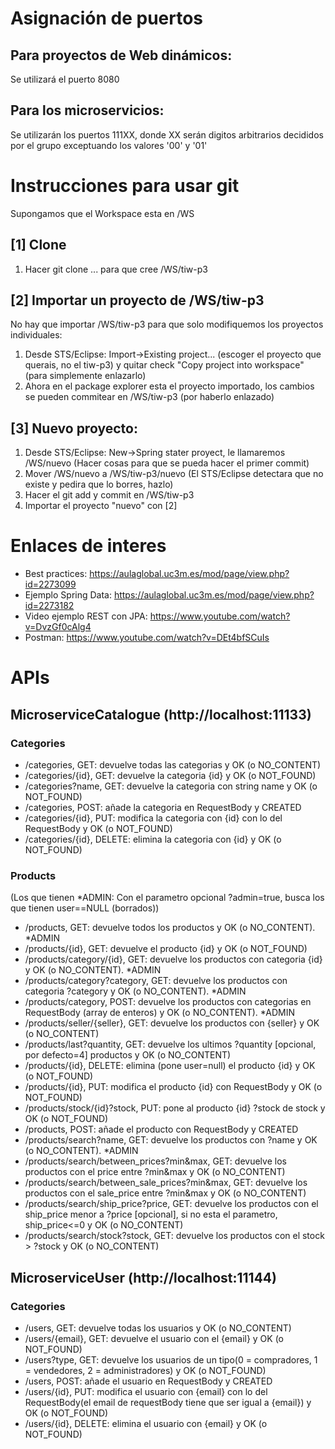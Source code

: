 # Asignación de puertos

## Para proyectos de Web dinámicos:
Se utilizará el puerto 8080

## Para los microservicios:
Se utilizarán los puertos 111XX, donde XX serán digitos arbitrarios decididos por el grupo exceptuando los valores '00' y '01'

# Instrucciones para usar git
Supongamos que el Workspace esta en /WS

## [1] Clone
1. Hacer git clone ... para que cree /WS/tiw-p3

## [2] Importar un proyecto de /WS/tiw-p3
No hay que importar /WS/tiw-p3 para que solo modifiquemos los proyectos individuales:
1. Desde STS/Eclipse: Import->Existing project... (escoger el proyecto que querais, no el tiw-p3) y quitar check "Copy project into workspace" (para simplemente enlazarlo)
2. Ahora en el package explorer esta el proyecto importado, los cambios se pueden commitear en /WS/tiw-p3 (por haberlo enlazado)

## [3] Nuevo proyecto:
1. Desde STS/Eclipse: New->Spring stater proyect, le llamaremos /WS/nuevo (Hacer cosas para que se pueda hacer el primer commit)
2. Mover /WS/nuevo a /WS/tiw-p3/nuevo (El STS/Eclipse detectara que no existe y pedira que lo borres, hazlo)
3. Hacer el git add y commit en /WS/tiw-p3
4. Importar el proyecto "nuevo" con [2]

# Enlaces de interes
- Best practices: https://aulaglobal.uc3m.es/mod/page/view.php?id=2273099
- Ejemplo Spring Data: https://aulaglobal.uc3m.es/mod/page/view.php?id=2273182
- Video ejemplo REST con JPA: https://www.youtube.com/watch?v=DvzGf0cAlg4
- Postman: https://www.youtube.com/watch?v=DEt4bfSCuIs

# APIs

## MicroserviceCatalogue (http://localhost:11133)
### Categories
- /categories, GET: devuelve todas las categorias y OK (o NO_CONTENT)
- /categories/{id}, GET: devuelve la categoria {id} y OK (o NOT_FOUND)
- /categories?name, GET: devuelve la categoria con string name y OK (o NOT_FOUND)
- /categories, POST: añade la categoria en RequestBody y CREATED
- /categories/{id}, PUT: modifica la categoria con {id} con lo del RequestBody y OK (o NOT_FOUND)
- /categories/{id}, DELETE: elimina la categoria con {id} y OK (o NOT_FOUND)

### Products
(Los que tienen *ADMIN: Con el parametro opcional ?admin=true, busca los que tienen user==NULL (borrados))
- /products, GET: devuelve todos los productos y OK (o NO_CONTENT). *ADMIN
- /products/{id}, GET: devuelve el producto {id} y OK (o NOT_FOUND)
- /products/category/{id}, GET: devuelve los productos con categoria {id} y OK (o NO_CONTENT). *ADMIN
- /products/category?category, GET: devuelve los productos con categoria ?category y OK (o NO_CONTENT). *ADMIN
- /products/category, POST: devuelve los productos con categorias en RequestBody (array de enteros) y OK (o NO_CONTENT). *ADMIN
- /products/seller/{seller}, GET: devuelve los productos con {seller} y OK (o NO_CONTENT)
- /products/last?quantity, GET: devuelve los ultimos ?quantity [opcional, por defecto=4] productos y OK (o NO_CONTENT)
- /products/{id}, DELETE: elimina (pone user=null) el producto {id} y OK (o NOT_FOUND)
- /products/{id}, PUT: modifica el producto {id} con RequestBody y OK (o NOT_FOUND)
- /products/stock/{id}?stock, PUT: pone al producto {id} ?stock de stock y OK (o NOT_FOUND)
- /products, POST: añade el producto con RequestBody y CREATED
- /products/search?name, GET: devuelve los productos con ?name y OK (o NO_CONTENT). *ADMIN
- /products/search/between_prices?min&max, GET: devuelve los productos con el price entre ?min&max y OK (o NO_CONTENT)
- /products/search/between_sale_prices?min&max, GET: devuelve los productos con el sale_price entre ?min&max y OK (o NO_CONTENT)
- /products/search/ship_price?price, GET: devuelve los productos con el ship_price menor a ?price [opcional], si no esta el parametro, ship_price<=0 y OK (o NO_CONTENT)
- /products/search/stock?stock, GET: devuelve los productos con el stock > ?stock y OK (o NO_CONTENT)

## MicroserviceUser (http://localhost:11144)
### Categories
- /users, GET: devuelve todas los usuarios y OK (o NO_CONTENT)
- /users/{email}, GET: devuelve el usuario con el {email} y OK (o NOT_FOUND)
- /users?type, GET: devuelve los usuarios de un tipo(0 = compradores, 1 = vendedores, 2 = administradores) y OK (o NOT_FOUND)
- /users, POST: añade el usuario en RequestBody y CREATED
- /users/{id}, PUT: modifica el usuario con {email} con lo del RequestBody(el email de requestBody tiene que ser igual a {email}) y OK (o NOT_FOUND)
- /users/{id}, DELETE: elimina el usuario con {email} y OK (o NOT_FOUND)
